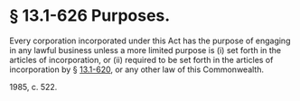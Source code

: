 # § 13.1-626 Purposes.

<p>Every corporation incorporated under this Act has the purpose of engaging in any lawful business unless a more limited purpose is (i) set forth in the articles of incorporation, or (ii) required to be set forth in the articles of incorporation by § <a href='http://law.lis.virginia.gov/vacode/13.1-620/'>13.1-620</a>, or any other law of this Commonwealth.</p><p>1985, c. 522.</p>